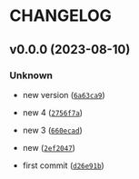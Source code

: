 # CHANGELOG



## v0.0.0 (2023-08-10)

### Unknown

* new version ([`6a63ca9`](https://github.com/y788yuen/Yuen_pycount/commit/6a63ca928b22e435ffc1ba8779c4a3f995f0148b))

* new 4 ([`2756f7a`](https://github.com/y788yuen/Yuen_pycount/commit/2756f7a97e0656fd6da2c3f56ba7e5e6feb3840c))

* new 3 ([`660ecad`](https://github.com/y788yuen/Yuen_pycount/commit/660ecaddfc151f7b99f6ecee259199f5b9506267))

* new ([`2ef2047`](https://github.com/y788yuen/Yuen_pycount/commit/2ef204708d2d98c622257fc4dfa0426d6fc6d9d9))

* first commit ([`d26e91b`](https://github.com/y788yuen/Yuen_pycount/commit/d26e91bdbfecaf26a8152211da4ae16d56f54acd))
